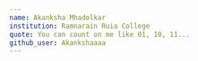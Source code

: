 ```yaml
---
name: Akanksha Mhadolkar
institution: Ramnarain Ruia College
quote: You can count on me like 01, 10, 11...
github_user: Akankshaaaa
---
```

